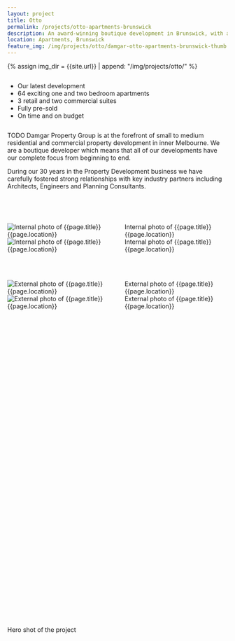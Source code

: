 ```yaml
---
layout: project
title: Otto
permalink: /projects/otto-apartments-brunswick
description: An award-winning boutique development in Brunswick, with a focus on sustainability.
location: Apartments, Brunswick
feature_img: /img/projects/otto/damgar-otto-apartments-brunswick-thumb.jpg
---
```


{% assign img_dir = {{site.url}} | append: "/img/projects/otto/" %}

<div class="row project-detail-content">
  <div class="small-11 medium-10 medium-offset-1 columns">
    <div class="row">
      <div class="medium-5 columns">
        <div class="column">
          <ul class="project-detail-key-points">
            <li>Our latest development</li>
            <li>64 exciting one and two bedroom apartments</li>
            <li>3 retail and two commercial suites</li>
            <li>Fully pre-sold</li>
            <li>On time and on budget</li>
          </ul>
        </div>
      </div>
      <div class="medium-5 columns float-left">
        <div class="column">
          <p>TODO Damgar Property Group is at the forefront of small to medium residential and commercial property development in inner Melbourne. We are a boutique developer which means that all of our developments have our complete focus from beginning to end.</p>
          <p>During our 30 years in the Property Development business we have carefully fostered strong relationships with key industry partners including Architects, Engineers and Planning Consultants.</p>
        </div>
      </div>
      <!-- <div class="medium-7 columns">
        <img class="thumbnail" src="{{site.url}}/img/demo_project_thumb.jpg" alt="Image Description">
        <img class="thumbnail" src="{{site.url}}/img/demo_project_thumb.jpg" alt="Image Description">
      </div> -->
    </div>
  </div>
</div>

<br><br>

<div class="row">
  <div class="medium-6 columns">
    <img class="thumbnail" src="{{img_dir}}damgar-otto-apartments-brunswick-internal-01.jpg" alt="Internal photo of {{page.title}} {{page.location}}" title="Internal photo of {{page.title}} {{page.location}}">
    <caption>Internal photo of {{page.title}} {{page.location}}</caption>
  </div>
  <div class="medium-6 columns">
    <img class="thumbnail" src="{{img_dir}}damgar-otto-apartments-brunswick-internal-02.jpg" alt="Internal photo of {{page.title}} {{page.location}}" title="Internal photo of {{page.title}} {{page.location}}">
    <caption>Internal photo of {{page.title}} {{page.location}}</caption>
  </div>
</div>

<br><br>

<div class="row">
  <div class="medium-6 columns">
    <img class="thumbnail" src="{{img_dir}}damgar-otto-apartments-brunswick-00.jpg" alt="External photo of {{page.title}} {{page.location}}" title="External photo of {{page.title}} {{page.location}}">
    <caption>External photo of {{page.title}} {{page.location}}</caption>
  </div>
  <div class="medium-6 columns">
    <img class="thumbnail" src="{{img_dir}}damgar-otto-apartments-brunswick-01.jpg" alt="External photo of {{page.title}} {{page.location}}" title="External photo of {{page.title}} {{page.location}}">
    <caption>External photo of {{page.title}} {{page.location}}</caption>
  </div>
</div>

<br><br>

<div class="row expanded">
  <div class="project-thumb-wrapper" style="height: 660px;">
    <div class="thumbnail project-thumb" style="background-image: url('{{img_dir}}damgar-otto-apartments-brunswick-04.jpg');"></div>
  </div>
  <div class="row">
    <div class="small-12 columns">
      <caption>Hero shot of the project</caption>
    </div>
  </div>
</div>
